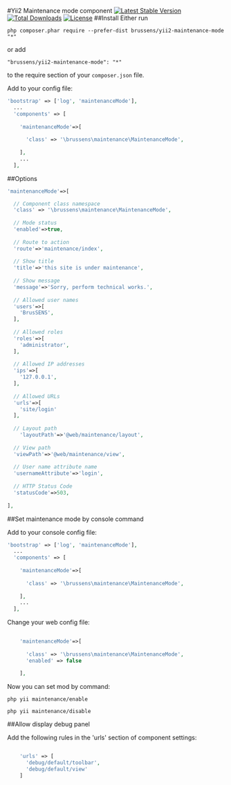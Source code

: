 #Yii2 Maintenance mode component
[![Latest Stable Version](https://poser.pugx.org/brussens/yii2-maintenance-mode/v/stable)](https://packagist.org/packages/brussens/yii2-maintenance-mode)
[![Total Downloads](https://poser.pugx.org/brussens/yii2-maintenance-mode/downloads)](https://packagist.org/packages/brussens/yii2-maintenance-mode)
[![License](https://poser.pugx.org/brussens/yii2-maintenance-mode/license)](https://packagist.org/packages/brussens/yii2-maintenance-mode)
##Install
Either run
```
php composer.phar require --prefer-dist brussens/yii2-maintenance-mode "*"
```

or add

```
"brussens/yii2-maintenance-mode": "*"
```

to the require section of your `composer.json` file.

Add to your config file:
```php
'bootstrap' => ['log', 'maintenanceMode'],
  ...
  'components' => [
  
    'maintenanceMode'=>[
    
      'class' => '\brussens\maintenance\MaintenanceMode',
      
    ],
    ...
  ],
```
##Options
```php
'maintenanceMode'=>[

  // Component class namespace
  'class' => '\brussens\maintenance\MaintenanceMode',
  
  // Mode status
  'enabled'=>true,
  
  // Route to action
  'route'=>'maintenance/index',
  
  // Show title
  'title'=>'this site is under maintenance',
  
  // Show message
  'message'=>'Sorry, perform technical works.',
  
  // Allowed user names
  'users'=>[
    'BrusSENS',
  ],
  
  // Allowed roles
  'roles'=>[
    'administrator',
  ],
  
  // Allowed IP addresses
  'ips'=>[
    '127.0.0.1',
  ],
  
  // Allowed URLs
  'urls'=>[
    'site/login'
  ],
  
  // Layout path
    'layoutPath'=>'@web/maintenance/layout',
    
  // View path
  'viewPath'=>'@web/maintenance/view',
  
  // User name attribute name
  'usernameAttribute'=>'login',
  
  // HTTP Status Code
  'statusCode'=>503,
  
],
```

##Set maintenance mode by console command

Add to your console config file:
```php
'bootstrap' => ['log', 'maintenanceMode'],
  ...
  'components' => [
  
    'maintenanceMode'=>[
    
      'class' => '\brussens\maintenance\MaintenanceMode',
      
    ],
    ...
  ],
```
Change your web config file:
```php
  
    'maintenanceMode'=>[
    
      'class' => '\brussens\maintenance\MaintenanceMode',
      'enabled' => false
      
    ],

```
Now you can set mod by command:
```
php yii maintenance/enable
```
```
php yii maintenance/disable
```
##Allow display debug panel

Add the following rules in the 'urls' section of component settings:

```php

    'urls' => [
      'debug/default/toolbar',
      'debug/default/view'
    ]

```

